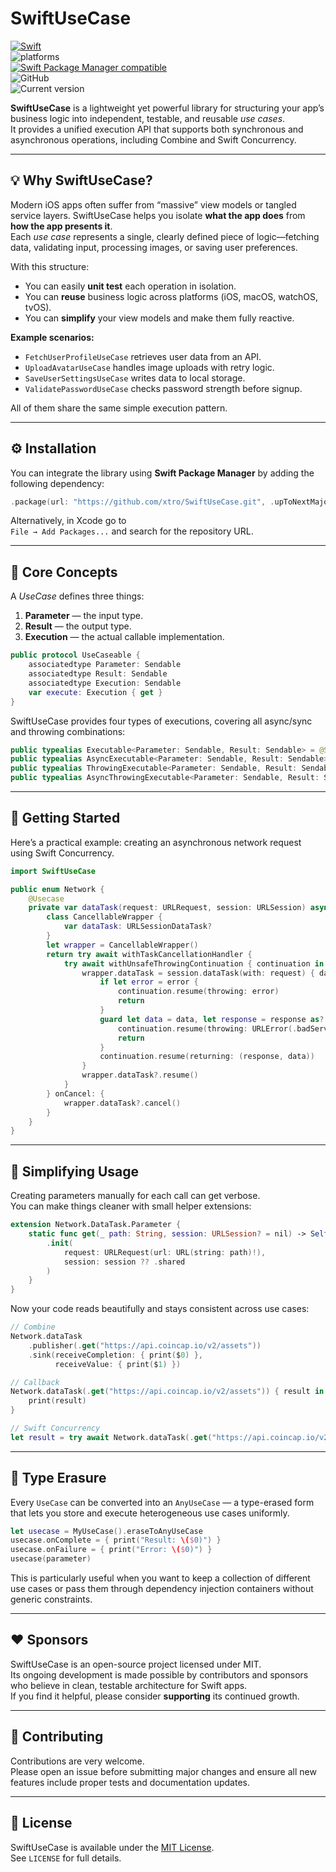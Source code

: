 # SwiftUseCase

[![Swift](https://github.com/xtro/SwiftUseCase/actions/workflows/swift.yml/badge.svg?branch=main)](https://github.com/xtro/SwiftUseCase/actions/workflows/swift.yml)  
![platforms](https://img.shields.io/badge/platform-iOS%20%7C%20watchOS%20%7C%20tvOS%20%7C%20macOS-333333)  
[![Swift Package Manager compatible](https://img.shields.io/badge/Swift%20Package%20Manager-compatible-brightgreen.svg)](https://github.com/apple/swift-package-manager)  
![GitHub](https://img.shields.io/github/license/xtro/SwiftUseCase)  
![Current version](https://img.shields.io/github/v/tag/xtro/SwiftUseCase)

**SwiftUseCase** is a lightweight yet powerful library for structuring your app’s business logic into independent, testable, and reusable *use cases*.  
It provides a unified execution API that supports both synchronous and asynchronous operations, including Combine and Swift Concurrency.

---

## 💡 Why SwiftUseCase?

Modern iOS apps often suffer from “massive” view models or tangled service layers. SwiftUseCase helps you isolate **what the app does** from **how the app presents it**.  
Each *use case* represents a single, clearly defined piece of logic—fetching data, validating input, processing images, or saving user preferences.

With this structure:
- You can easily **unit test** each operation in isolation.  
- You can **reuse** business logic across platforms (iOS, macOS, watchOS, tvOS).  
- You can **simplify** your view models and make them fully reactive.

**Example scenarios:**
- `FetchUserProfileUseCase` retrieves user data from an API.
- `UploadAvatarUseCase` handles image uploads with retry logic.
- `SaveUserSettingsUseCase` writes data to local storage.
- `ValidatePasswordUseCase` checks password strength before signup.

All of them share the same simple execution pattern.

---

## ⚙️ Installation

You can integrate the library using **Swift Package Manager** by adding the following dependency:

```swift
.package(url: "https://github.com/xtro/SwiftUseCase.git", .upToNextMajor(from: "0.0.1"))
```

Alternatively, in Xcode go to  
`File → Add Packages...` and search for the repository URL.

---

## 🧠 Core Concepts

A *UseCase* defines three things:
1. **Parameter** — the input type.
2. **Result** — the output type.
3. **Execution** — the actual callable implementation.

```swift
public protocol UseCaseable {
    associatedtype Parameter: Sendable
    associatedtype Result: Sendable
    associatedtype Execution: Sendable
    var execute: Execution { get }
}
```

SwiftUseCase provides four types of executions, covering all async/sync and throwing combinations:

```swift
public typealias Executable<Parameter: Sendable, Result: Sendable> = @Sendable (Parameter) -> Result
public typealias AsyncExecutable<Parameter: Sendable, Result: Sendable> = @Sendable (Parameter) async -> Result
public typealias ThrowingExecutable<Parameter: Sendable, Result: Sendable> = @Sendable (Parameter) throws -> Result
public typealias AsyncThrowingExecutable<Parameter: Sendable, Result: Sendable> = @Sendable (Parameter) async throws -> Result
```

---

## 🚀 Getting Started

Here’s a practical example: creating an asynchronous network request using Swift Concurrency.

```swift
import SwiftUseCase

public enum Network {
    @Usecase
    private var dataTask(request: URLRequest, session: URLSession) async throws -> (response: HTTPURLResponse, data: Data) {
        class CancellableWrapper {
            var dataTask: URLSessionDataTask?
        }
        let wrapper = CancellableWrapper()
        return try await withTaskCancellationHandler {
            try await withUnsafeThrowingContinuation { continuation in
                wrapper.dataTask = session.dataTask(with: request) { data, response, error in
                    if let error = error {
                        continuation.resume(throwing: error)
                        return
                    }
                    guard let data = data, let response = response as? HTTPURLResponse else {
                        continuation.resume(throwing: URLError(.badServerResponse))
                        return
                    }
                    continuation.resume(returning: (response, data))
                }
                wrapper.dataTask?.resume()
            }
        } onCancel: {
            wrapper.dataTask?.cancel()
        }
    }
}
```

---

## 🧬 Simplifying Usage

Creating parameters manually for each call can get verbose.  
You can make things cleaner with small helper extensions:

```swift
extension Network.DataTask.Parameter {
    static func get(_ path: String, session: URLSession? = nil) -> Self {
        .init(
            request: URLRequest(url: URL(string: path)!),
            session: session ?? .shared
        )
    }
}
```

Now your code reads beautifully and stays consistent across use cases:

```swift
// Combine
Network.dataTask
    .publisher(.get("https://api.coincap.io/v2/assets"))
    .sink(receiveCompletion: { print($0) },
          receiveValue: { print($1) })

// Callback
Network.dataTask(.get("https://api.coincap.io/v2/assets")) { result in
    print(result)
}

// Swift Concurrency
let result = try await Network.dataTask(.get("https://api.coincap.io/v2/assets"))
```

---

## 🧱 Type Erasure

Every `UseCase` can be converted into an `AnyUseCase` — a type-erased form that lets you store and execute heterogeneous use cases uniformly.

```swift
let usecase = MyUseCase().eraseToAnyUseCase
usecase.onComplete = { print("Result: \($0)") }
usecase.onFailure = { print("Error: \($0)") }
usecase(parameter)
```

This is particularly useful when you want to keep a collection of different use cases or pass them through dependency injection containers without generic constraints.

---

## ❤️ Sponsors

SwiftUseCase is an open-source project licensed under MIT.  
Its ongoing development is made possible by contributors and sponsors who believe in clean, testable architecture for Swift apps.  
If you find it helpful, please consider **supporting** its continued growth.

---

## 🤝 Contributing

Contributions are very welcome.  
Please open an issue before submitting major changes and ensure all new features include proper tests and documentation updates.

---

## 📄 License

SwiftUseCase is available under the [MIT License](https://choosealicense.com/licenses/mit/).  
See `LICENSE` for full details.

